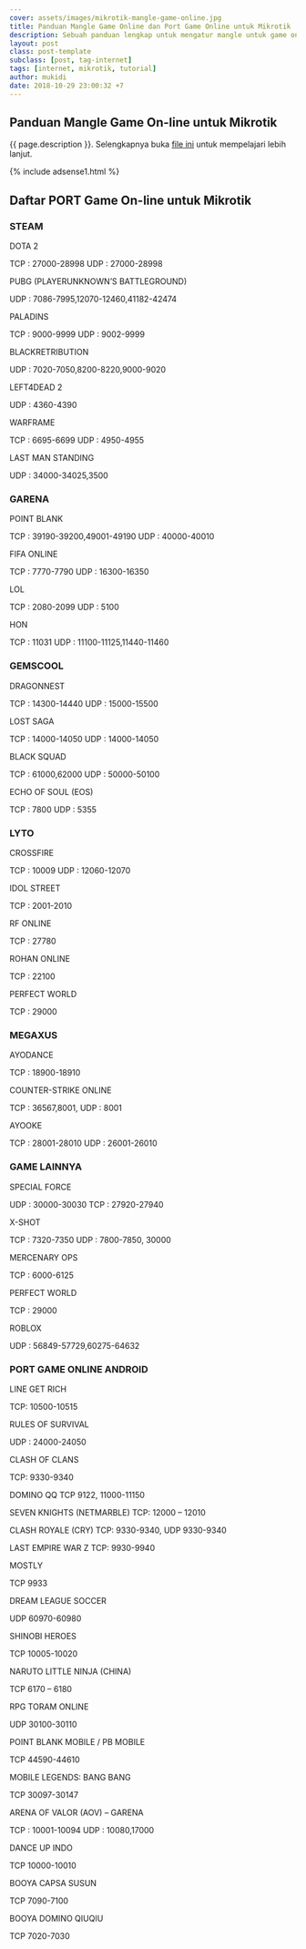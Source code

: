 ```yaml
---
cover: assets/images/mikrotik-mangle-game-online.jpg
title: Panduan Mangle Game Online dan Port Game Online untuk Mikrotik
description: Sebuah panduan lengkap untuk mengatur mangle untuk game online pada perangkat mikrotik beserta daftar port yang dipakai oleh game online
layout: post
class: post-template
subclass: [post, tag-internet]
tags: [internet, mikrotik, tutorial]
author: mukidi
date: 2018-10-29 23:00:32 +7
---
```

## Panduan Mangle Game On-line untuk Mikrotik

{{ page.description }}. Selengkapnya buka [file ini](/assets/pdf/Panduan-Mangle-Game-Online-dan-Panduan-Mangle-Mikrotik.pdf) untuk mempelajari lebih lanjut.

{% include adsense1.html %}

## Daftar PORT Game On-line untuk Mikrotik

### STEAM

DOTA 2

TCP : 27000-28998
UDP : 27000-28998

PUBG (PLAYERUNKNOWN’S BATTLEGROUND)

UDP : 7086-7995,12070-12460,41182-42474

PALADINS

TCP : 9000-9999
UDP : 9002-9999

BLACKRETRIBUTION

UDP : 7020-7050,8200-8220,9000-9020

LEFT4DEAD 2

UDP : 4360-4390

WARFRAME

TCP : 6695-6699
UDP : 4950-4955

LAST MAN STANDING

UDP : 34000-34025,3500

### GARENA

POINT BLANK

TCP : 39190-39200,49001-49190
UDP : 40000-40010

FIFA ONLINE

TCP : 7770-7790
UDP : 16300-16350

LOL

TCP : 2080-2099
UDP : 5100

HON

TCP : 11031
UDP : 11100-11125,11440-11460

### GEMSCOOL

DRAGONNEST

TCP : 14300-14440
UDP : 15000-15500

LOST SAGA

TCP : 14000-14050
UDP : 14000-14050

BLACK SQUAD

TCP : 61000,62000
UDP : 50000-50100

ECHO OF SOUL (EOS)

TCP : 7800
UDP : 5355

### LYTO

CROSSFIRE

TCP : 10009
UDP : 12060-12070

IDOL STREET

TCP : 2001-2010

RF ONLINE

TCP : 27780

ROHAN ONLINE

TCP : 22100

PERFECT WORLD

TCP : 29000

### MEGAXUS

AYODANCE

TCP : 18900-18910

COUNTER-STRIKE ONLINE

TCP : 36567,8001,
UDP : 8001

AYOOKE

TCP : 28001-28010
UDP : 26001-26010

### GAME LAINNYA

SPECIAL FORCE

UDP : 30000-30030
TCP : 27920-27940

X-SHOT

TCP : 7320-7350
UDP : 7800-7850, 30000

MERCENARY OPS

TCP : 6000-6125

PERFECT WORLD

TCP :  29000

ROBLOX

UDP : 56849-57729,60275-64632

### PORT GAME ONLINE ANDROID

LINE GET RICH

TCP: 10500-10515

RULES OF SURVIVAL

UDP : 24000-24050

CLASH OF CLANS

TCP: 9330-9340

DOMINO QQ
TCP 9122, 11000-11150

SEVEN KNIGHTS (NETMARBLE)
TCP: 12000 – 12010

CLASH ROYALE (CRY)
TCP: 9330-9340, UDP 9330-9340

LAST EMPIRE WAR Z
TCP: 9930-9940

MOSTLY

TCP 9933

DREAM LEAGUE SOCCER

UDP 60970-60980

SHINOBI HEROES

TCP 10005-10020

NARUTO LITTLE NINJA (CHINA)

TCP 6170 – 6180

RPG TORAM ONLINE

UDP 30100-30110

POINT BLANK MOBILE / PB MOBILE

TCP 44590-44610

MOBILE LEGENDS: BANG BANG

TCP 30097-30147

ARENA OF VALOR (AOV) – GARENA

TCP : 10001-10094
UDP : 10080,17000

DANCE UP INDO

TCP 10000-10010

BOOYA CAPSA SUSUN

TCP 7090-7100

BOOYA DOMINO QIUQIU

TCP 7020-7030
